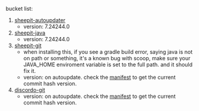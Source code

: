bucket list:
1. [sheepit-autoupdater](https://www.sheepit-renderfarm.com/getstarted)
    - version: 7.24244.0
2. [sheepit-java](https://www.sheepit-renderfarm.com/getstarted)
    - version: 7.24244.0
3. [sheepit-git](https://gitlab.com/sheepitrenderfarm/client)
    - when installing this, if you see a gradle build error, saying java is not on path or something, it's a known bug with scoop, make sure your JAVA_HOME enviroment variable is set to the full path. and it should fix it.
    - version: on autoupdate. check the [manifest](https://github.com/ingenarel/ingenarel-scoop-bucket/blob/master/bucket/sheepit-git.json) to get the current commit hash version.
4. [discordo-git](https://github.com/ayn2op/discordo)
    - version: on autoupdate. check the [manifest](https://github.com/ingenarel/ingenarel-scoop-bucket/blob/master/bucket/discordo-git.json) to get the current commit hash version.
